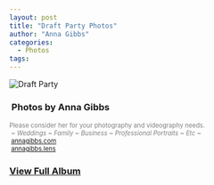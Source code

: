 ```yaml
---
layout: post
title: "Draft Party Photos"
author: "Anna Gibbs"
categories:
  - Photos
tags:
---
```


![Draft Party](https://legendsoflegion.com/draftnight2324banner.png)


<script src="https://kit.fontawesome.com/45ec0bc322.js" crossorigin="anonymous"></script>
### <i class="fa-solid fa-camera"></i>&nbsp;Photos by Anna Gibbs
<p style="color:gray; font-size: 80%;">Please consider her for your photography and videography needs.<br><i>&nbsp;~ Weddings ~ Family ~ Business ~ Professional Portraits ~ Etc ~</i><br><i class="fa-solid fa-globe"></i>&nbsp;<a href="https://annagibbs.com/">annagibbs.com</a><br><i class="fa-brands fa-instagram"></i>&nbsp;<a href="https://www.instagram.com/annagibbs.lens">annagibbs.lens</a></p>

### <a href="https://annagibbsphotovideo.pixieset.com/loldraftparty/"><b>View Full Album</b></a>
